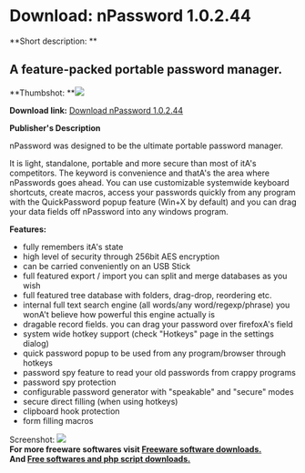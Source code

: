 # Download: nPassword 1.0.2.44

**Short description: **

## A feature-packed portable password manager.

  
**Thumbshot: **![](http://www.freewarefiles.com/screenshot/npasswordmngr_md.gif)   
  
**Download link:** [Download nPassword 1.0.2.44](http://freesoftwares.boysofts.com/NPassword_program_23993.html)  
  

**Publisher's Description**  
  

nPassword was designed to be the ultimate portable password manager.

It is light, standalone, portable and more secure than most of itA's
competitors. The keyword is convenience and thatA's the area where nPasswords
goes ahead. You can use customizable systemwide keyboard shortcuts, create
macros, access your passwords quickly from any program with the QuickPassword
popup feature (Win+X by default) and you can drag your data fields off
nPassword into any windows program.

**Features:**

  * fully remembers itA's state 
  * high level of security through 256bit AES encryption 
  * can be carried conveniently on an USB Stick 
  * full featured export / import you can split and merge databases as you wish 
  * full featured tree database with folders, drag-drop, reordering etc. 
  * internal full text search engine (all words/any word/regexp/phrase) you wonA't believe how powerful this engine actually is 
  * dragable record fields. you can drag your password over firefoxA's field 
  * system wide hotkey support (check "Hotkeys" page in the settings dialog) 
  * quick password popup to be used from any program/browser through hotkeys 
  * password spy feature to read your old passwords from crappy programs 
  * password spy protection 
  * configurable password generator with "speakable" and "secure" modes 
  * secure direct filling (when using hotkeys) 
  * clipboard hook protection 
  * form filling macros 

  
  
Screenshot: ![](http://www.freewarefiles.com/screenshot/npasswordmngr.gif)  
**For more freeware softwares visit [Freeware software downloads.](http://freesoftwares.boysofts.com/)**   
**And [Free softwares and php script downloads.](http://www.boysofts.com/)**


